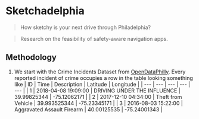 # Sketchadelphia
> How sketchy is your next drive through Philadelphia?

> Research on the feasibility of safety-aware navigation apps.
## Methodology
1. We start with the Crime Incidents Dataset from [OpenDataPhilly](https://www.opendataphilly.org/dataset/crime-incidents). Every reported incident of crime occupies a row in the table looking something like
 | ID | Time | Description | Latitude | Longitude |
 | --- | --- | --- | --- | --- |
 | 1 | 2018-04-08 19:09:00 | DRIVING UNDER THE INFLUENCE | 39.99825344 | -75.12062171 |
 | 2 | 2017-12-10 04:34:00 | Theft from Vehicle | 39.993525344 | -75.23345171 |
 | 3 | 2016-08-03 15:22:00 | Aggravated Assault Firearm | 40.00125535 | -75.24001343 |



